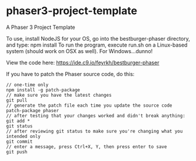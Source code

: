# phaser3-project-template
A Phaser 3 Project Template

 To use, install NodeJS for your OS, go into the bestburger-phaser directory, and type: npm install
 To run the program, execute run.sh on a Linux-based system (should work on OSX as well). For Windows...dunno!
 
 View the code here:
 https://ide.c9.io/feyrkh/bestburger-phaser
 
 If you have to patch the Phaser source code, do this:
 ```
 // one-time only
 npm install -g patch-package
 // make sure you have the latest changes
 git pull
 // generate the patch file each time you update the source code
 patch-package phaser
 // after testing that your changes worked and didn't break anything:
 git add *
 git status
 // after reviewing git status to make sure you're changing what you intended only
 git commit
 // enter a message, press Ctrl+X, Y, then press enter to save
 git push
 ```